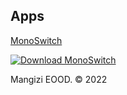 ## Apps

[MonoSwitch](https://monoswitch.app)

[![Download MonoSwitch](https://monoswitch.app/_next/image?url=%2Fdownload.svg&w=640&q=75)](https://apps.apple.com/app/id1568916578)

Mangizi EOOD. © 2022
